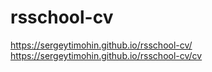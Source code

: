 # rsschool-cv
https://sergeytimohin.github.io/rsschool-cv/
https://sergeytimohin.github.io/rsschool-cv/cv
